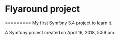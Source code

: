 # Flyaround project
=========
My first Symfony 3.4 project to learn it.


A Symfony project created on April 16, 2018, 5:59 pm.
